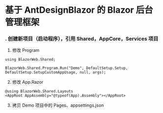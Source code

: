 # 基于 AntDesignBlazor 的 Blazor 后台管理框架

### . 创建新项目（启动程序），引用 Shared，AppCore，Services 项目

1. 修改 Program

```CSharp
using BlazorWeb.Shared;

BlazorWeb.Shared.Program.Run("Demo", DefaultSetup.Setup, DefaultSetup.SetupCustomAppUsage, null, args);
```

2. 修改 App.Razor

```CSharp
@using BlazorWeb.Shared.Layouts
<AppRoot AppAssembly="@typeof(App).Assembly"></AppRoot>
```

3. 拷贝 Demo 项目中的 Pages、appsettings.json
